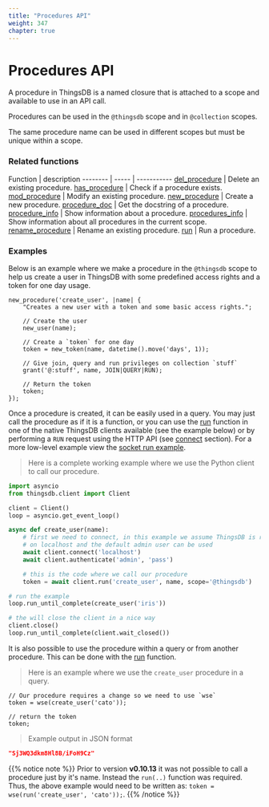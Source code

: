 ```yaml
---
title: "Procedures API"
weight: 347
chapter: true
---
```


# Procedures API

A procedure in ThingsDB is a named closure that is attached to a scope and available to use in an API call.

Procedures can be used in the `@thingsdb` scope and in `@collection` scopes.

The same procedure name can be used in different scopes but must be unique within a scope.

### Related functions

Function | description
-------- | ----- | -----------
[del_procedure](./del_procedure) | Delete an existing procedure.
[has_procedure](./has_procedure) | Check if a procedure exists.
[mod_procedure](./mod_procedure) | Modify an existing procedure.
[new_procedure](./new_procedure) | Create a new procedure.
[procedure_doc](./procedure_doc) | Get the docstring of a procedure.
[procedure_info](./procedure_info) | Show information about a procedure.
[procedures_info](./procedures_info) | Show information about all procedures in the current scope.
[rename_procedure](./rename_procedure) | Rename an existing procedure.
[run](./run) | Run a procedure.

### Examples

Below is an example where we make a procedure in the `@thingsdb` scope to help us create a user in ThingsDB with some
predefined access rights and a token for one day usage.

```thingsdb,should_pass,@t
new_procedure('create_user', |name| {
    "Creates a new user with a token and some basic access rights.";

    // Create the user
    new_user(name);

    // Create a `token` for one day
    token = new_token(name, datetime().move('days', 1));

    // Give join, query and run privileges on collection `stuff`
    grant('@:stuff', name, JOIN|QUERY|RUN);

    // Return the token
    token;
});
```

Once a procedure is created, it can be easily used in a query. You may just call the procedure as if it is a function, or you can use the [run](./run) function in one of the native ThingsDB clients available (see the example below) or by performing a `RUN` request using the HTTP API (see [connect](../connect/http-api/#run-request) section). For a more low-level example view the [socket run example](../connect/socket/run).

> Here is a complete working example where we use the Python client to call our procedure.

```python
import asyncio
from thingsdb.client import Client

client = Client()
loop = asyncio.get_event_loop()

async def create_user(name):
    # first we need to connect, in this example we assume ThingsDB is running
    # on localhost and the default admin user can be used
    await client.connect('localhost')
    await client.authenticate('admin', 'pass')

    # this is the code where we call our procedure
    token = await client.run('create_user', name, scope='@thingsdb')

# run the example
loop.run_until_complete(create_user('iris'))

# the will close the client in a nice way
client.close()
loop.run_until_complete(client.wait_closed())
```

It is also possible to use the procedure within a query or from another procedure. This can be done with the [run](./run) function.

> Here is an example where we use the `create_user` procedure in a query.

```thingsdb,should_pass,@t
// Our procedure requires a change so we need to use `wse`
token = wse(create_user('cato'));

// return the token
token;
```

> Example output in JSON format

```json
"Sj3WQ3dkm8Hl8B/iFoH9Cz"
```

{{% notice note %}}
Prior to version **v0.10.13** it was not possible to call a procedure just by it's name. Instead the `run(..)` function was required. Thus, the above example would need to be written as: `token = wse(run('create_user', 'cato'));`.
{{% /notice %}}

